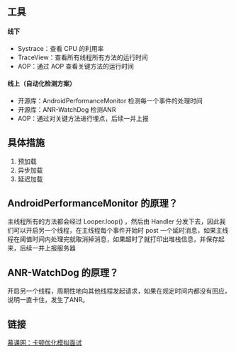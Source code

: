 ## 工具

#### 线下

- Systrace：查看 CPU 的利用率
- TraceView：查看所有线程所有方法的运行时间
- AOP：通过 AOP 查看关键方法的运行时间

#### 线上（自动化检测方案）

- 开源库：AndroidPerformanceMonitor 检测每一个事件的处理时间
- 开源库：ANR-WatchDog 检测ANR
- AOP：通过对关键方法进行埋点，后续一并上报

## 具体措施

1. 预加载
2. 异步加载
3. 延迟加载

## AndroidPerformanceMonitor 的原理？

主线程所有的方法都会经过 Looper.loop() ，然后由 Handler 分发下去，因此我们可以开启另一个线程，在主线程每个事件开始时 post 一个延时消息，如果主线程在阈值时间内处理完就取消掉消息，如果超时了就打印出堆栈信息，并保存起来，后续一并上报服务器

## ANR-WatchDog 的原理？

开启另一个线程，周期性地向其他线程发起请求，如果在规定时间内都没有回应，说明一直卡住，发生了ANR。

## 链接

[慕课网：卡顿优化模拟面试](https://coding.imooc.com/lesson/308.html#mid=21816)

